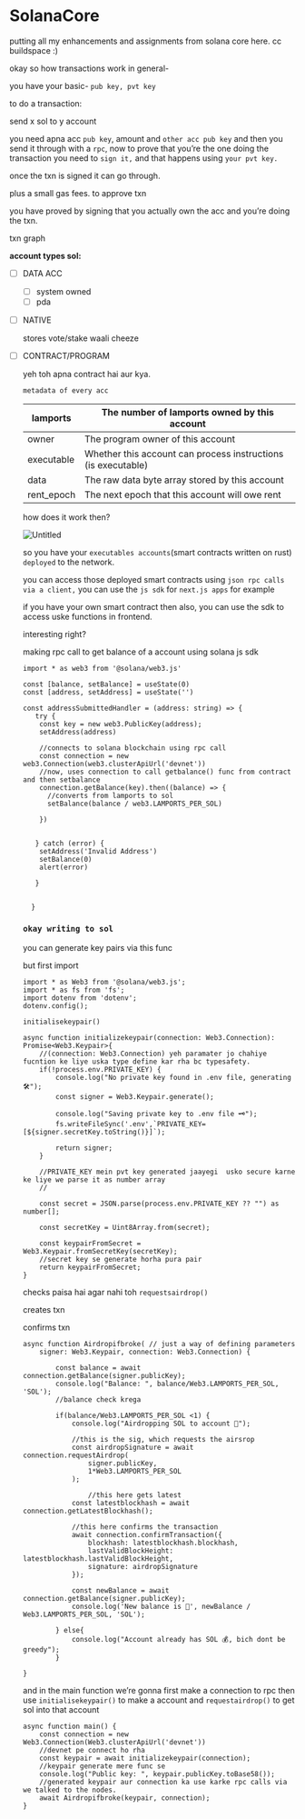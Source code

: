 # SolanaCore
putting all my enhancements and assignments from solana core here. cc buildspace :)


okay so how transactions work in general- 

you have your basic- `pub key, pvt key`

to do a transaction: 

send x sol to y account

you need apna acc `pub key`, amount and `other acc pub key` and then you send it through with a `rpc`, now to prove that you’re the one doing the transaction you need to `sign it,` and that happens using `your pvt key.` 

once the txn is signed it can go through.

plus a small gas fees. to approve txn

you have proved by signing that you actually own the acc and you’re doing the txn.

txn graph



**account types sol:**

- [ ]  DATA ACC
    - [ ]  system owned
    - [ ]  pda
- [ ]  NATIVE
    
    stores vote/stake waali cheeze
    
- [ ]  CONTRACT/PROGRAM
    
    yeh toh apna contract hai aur kya.
    
    `metadata of every acc`
    
    | lamports | The number of lamports owned by this account |
    | --- | --- |
    | owner | The program owner of this account |
    | executable | Whether this account can process instructions (is executable) |
    | data | The raw data byte array stored by this account |
    | rent_epoch | The next epoch that this account will owe rent |
    
    how does it work then?
    
    ![Untitled](SolanaCore%203d8f44c42d7e47729bd5b7e128cbae92/Untitled%201.png)
    
    so you have your `executables accounts`(smart contracts written on rust) `deployed` to the network.
    
    you can access those deployed smart contracts using `json rpc calls via a client,` you can use the `js sdk` for `next.js apps` for example
    
    if you have your own smart contract then also, you can use the sdk to access uske functions in frontend.
    
    interesting right?
    
    making rpc call to get balance of a account using solana js sdk
    
    ```tsx
    import * as web3 from '@solana/web3.js'
    
    const [balance, setBalance] = useState(0)
    const [address, setAddress] = useState('')
    
    const addressSubmittedHandler = (address: string) => {
       try {
        const key = new web3.PublicKey(address);
        setAddress(address) 
    
        //connects to solana blockchain using rpc call
        const connection = new web3.Connection(web3.clusterApiUrl('devnet'))
        //now, uses connection to call getbalance() func from contract and then setbalance
        connection.getBalance(key).then((balance) => {
          //converts from lamports to sol
          setBalance(balance / web3.LAMPORTS_PER_SOL)
          
        })
    
        
       } catch (error) {
        setAddress('Invalid Address')
        setBalance(0)
        alert(error)
        
       }
       
        
      }
    ```
    
     
    
    ### `okay writing to sol`
    
    you can generate key pairs via this func
    
    but first import
    
    ```tsx
    import * as Web3 from '@solana/web3.js';
    import * as fs from 'fs';
    import dotenv from 'dotenv';
    dotenv.config();
    ```
    
    `initialisekeypair()`
    
    ```tsx
    async function initializekeypair(connection: Web3.Connection): Promise<Web3.Keypair>{
        //(connection: Web3.Connection) yeh paramater jo chahiye fucntion ke liye uska type define kar rha bc typesafety.
        if(!process.env.PRIVATE_KEY) {
            console.log("No private key found in .env file, generating 🛠️");
            const signer = Web3.Keypair.generate();
    
            console.log("Saving private key to .env file 🗝️");
            fs.writeFileSync('.env',`PRIVATE_KEY=[${signer.secretKey.toString()}]`);
    
            return signer;
        }
    
        //PRIVATE_KEY mein pvt key generated jaayegi  usko secure karne ke liye we parse it as number array
        //
    
        const secret = JSON.parse(process.env.PRIVATE_KEY ?? "") as number[];
        
        const secretKey = Uint8Array.from(secret);
        
        const keypairFromSecret = Web3.Keypair.fromSecretKey(secretKey);
        //secret key se generate horha pura pair
        return keypairFromSecret;
    }
    ```
    
    checks paisa hai agar nahi toh `requestsairdrop()`
    
    creates txn
    
    confirms txn
    
    ```tsx
    async function Airdropifbroke( // just a way of defining parameters
        signer: Web3.Keypair, connection: Web3.Connection) {
    
            const balance = await connection.getBalance(signer.publicKey);
            console.log("Balance: ", balance/Web3.LAMPORTS_PER_SOL, 'SOL');
            //balance check krega 
    
            if(balance/Web3.LAMPORTS_PER_SOL <1) {
                console.log("Airdropping SOL to account 🚀");
                
                //this is the sig, which requests the airsrop
                const airdropSignature = await connection.requestAirdrop(
                    signer.publicKey,
                    1*Web3.LAMPORTS_PER_SOL
                );
    
                    //this here gets latest
                const latestblockhash = await connection.getLatestBlockhash();
    
                //this here confirms the transaction
                await connection.confirmTransaction({
                    blockhash: latestblockhash.blockhash,
                    lastValidBlockHeight: latestblockhash.lastValidBlockHeight,
                    signature: airdropSignature
                });
    
                const newBalance = await connection.getBalance(signer.publicKey);
                console.log('New balance is 🎉', newBalance / Web3.LAMPORTS_PER_SOL, 'SOL');
               
            } else{
                console.log("Account already has SOL 💰, bich dont be greedy");
            }
    
    }
    ```
    
    and in the main function we’re gonna first make a connection to rpc then use `initialisekeypair()` to make a account and `requestairdrop()` to get sol into that account
    
    ```tsx
    async function main() {
        const connection = new Web3.Connection(Web3.clusterApiUrl('devnet'))
        //devnet pe connect ho rha
        const keypair = await initializekeypair(connection);
        //keypair generate mere func se
        console.log("Public key: ", keypair.publicKey.toBase58());
        //generated keypair aur connection ka use karke rpc calls via we talked to the nodes.
        await Airdropifbroke(keypair, connection);
    }
    ```
